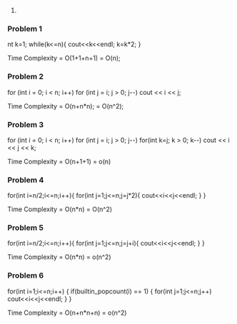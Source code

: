 1.
### Problem 1 
nt k=1;
while(k<=n){
	cout<<k<<endl;
	k=k*2;
}

Time Complexity = O(1+1+n+1)
                = O(n);

### Problem 2

for (int i = 0; i < n; i++)
        for (int j = i; j > 0; j--)
            cout << i << j;

Time Complexity = O(n+n*n);
                = O(n^2);

### Problem 3

for (int i = 0; i < n; i++)
        for (int j = i; j > 0; j--)
            for(int k=j; k > 0; k--)
                cout << i << j << k;

Time Complexity = O(n+1+1)
                = o(n)

### Problem 4
for(int i=n/2;i<=n;i++){
	for(int j=1;j<=n;j=j*2){
   		cout<<i<<j<<endl;
	}
}

Time Complexity = O(n*n)
                = O(n^2)

### Problem 5 

for(int i=n/2;i<=n;i++){
	for(int j=1;j<=n;j=j+i){
   		cout<<i<<j<<endl;
	}
}


Time Complexity = O(n*n)
                = o(n^2)


### Problem 6 

for(int i=1;i<=n;i++)
{
	if(builtin_popcount(i) == 1)
	{
		for(int j=1;j<=n;j++)
			cout<<i<<j<<endl;
	}
}

Time Complexity = O(n+n*n+n)
                = o(n^2)

